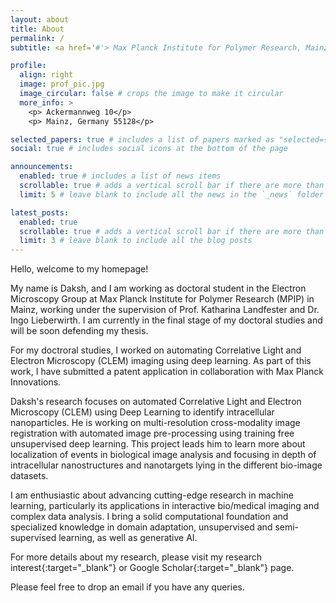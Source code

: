 ```yaml
---
layout: about
title: About
permalink: /
subtitle: <a href='#'> Max Planck Institute for Polymer Research, Mainz, Germany</a>.

profile:
  align: right
  image: prof_pic.jpg
  image_circular: false # crops the image to make it circular
  more_info: >
    <p> Ackermannweg 10</p>
    <p> Mainz, Germany 55128</p>

selected_papers: true # includes a list of papers marked as "selected={true}"
social: true # includes social icons at the bottom of the page

announcements:
  enabled: true # includes a list of news items
  scrollable: true # adds a vertical scroll bar if there are more than 3 news items
  limit: 5 # leave blank to include all the news in the `_news` folder

latest_posts:
  enabled: true
  scrollable: true # adds a vertical scroll bar if there are more than 3 new posts items
  limit: 3 # leave blank to include all the blog posts
---
```

Hello, welcome to my homepage! 

My name is Daksh, and I am working as doctoral student in the Electron Microscopy Group at Max Planck Institute for Polymer Research (MPIP) in Mainz, working under the supervision of Prof. Katharina Landfester and Dr. Ingo Lieberwirth. I am currently in the final stage of my doctoral studies and will be soon defending my thesis.

For my doctroral studies, I worked on automating Correlative Light and Electron Microscopy (CLEM) imaging using deep learning. As part of this work, I have submitted a patent application in collaboration with Max Planck Innovations. 

Daksh's research focuses on automated Correlative Light and Electron Microscopy (CLEM) using Deep Learning to identify intracellular nanoparticles. He is working on multi-resolution cross-modality image registration with automated image pre-processing using training free unsupervised deep learning. This project leads him to learn more about localization of events in biological image analysis and focusing in depth of intracellular nanostructures and nanotargets lying in the different bio-image datasets.

I am enthusiastic about advancing cutting-edge research in machine learning, particularly its applications in interactive bio/medical imaging and complex data analysis. I bring a solid computational foundation and specialized knowledge in domain adaptation, unsupervised and semi-supervised learning, as well as generative AI.

For more details about my research, please visit my research interest{:target="_blank"} or Google Scholar{:target="_blank"} page.

Please feel free to drop an email if you have any queries.


